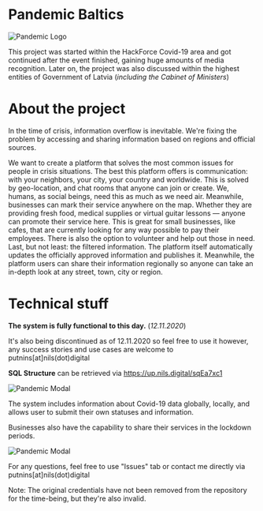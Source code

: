 # Pandemic Baltics

![Pandemic Logo](https://nils.digital/static/pandemic_logo.jpg)

This project was started within the HackForce Covid-19 area and got continued after the event finished, gaining huge amounts of media recognition.
Later on, the project was also discussed within the highest entities of Government of Latvia (_including the Cabinet of Ministers_)

# About the project
In the time of crisis, information overflow is inevitable. We're fixing the problem by accessing and sharing information based on regions and official sources.

We want to create a platform that solves the most common issues for people in crisis situations.
The best this platform offers is communication: with your neighbors, your city, your country and worldwide. This is solved by geo-location, and chat rooms that anyone can join or create. We, humans, as social beings, need this as much as we need air.
Meanwhile, businesses can mark their service anywhere on the map. Whether they are providing fresh food, medical supplies or virtual guitar lessons — anyone can promote their service here. This is great for small businesses, like cafes, that are currently looking for any way possible to pay their employees. There is also the option to volunteer and help out those in need.
Last, but not least: the filtered information. The platform itself automatically updates the officially approved information and publishes it. Meanwhile, the platform users can share their information regionally so anyone can take an in-depth look at any street, town, city or region.

# Technical stuff
**The system is fully functional to this day.** (_12.11.2020_)

It's also being discontinued as of 12.11.2020 so feel free to use it however, any success stories and use cases are welcome to putnins[at]nils(dot)digital

**SQL Structure** can be retrieved via https://up.nils.digital/sqEa7xc1

![Pandemic Modal](https://nils.digital/static/pandemic_modal.jpg)

The system includes information about Covid-19 data globally, locally, and allows user to submit their own statuses and information.

Businesses also have the capability to share their services in the lockdown periods.

![Pandemic Modal](https://nils.digital/static/pandemic_map.jpg)

For any questions, feel free to use "Issues" tab or contact me directly via putnins[at]nils(dot)digital

Note: The original credentials have not been removed from the repository for the time-being, but they're also invalid.
